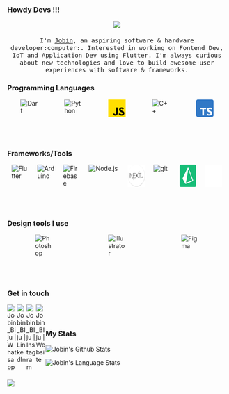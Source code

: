 ### Howdy Devs !!!

<p align="center">
  <img src="images/working.gif" width=300>
  <br /><br />
  <samp>
    I'm <a href="https://www.linkedin.com/in/jobin-biju-55b034179/">Jobin</a>, an aspiring software & hardware developer:computer:. Interested in working on Fontend Dev, IoT and Application Dev using Flutter. I'm always curious about new technologies and love to build awesome user experiences with software & frameworks.
  </samp>
</p>

### Programming Languages

<div style="display: flex; justify-content: space-around">
<img align="left" alt="Dart" src="images/dart.svg" width="40px" />  
<img align="left" alt="Python" src="images/python.png" width="40px" />
<img align="left" alt="Javascript" src="images/javascript.png" width="40px" />
<img align="left" alt="C++" src="images/c.png" width="40px" />
<img align="left" alt="C++" src="images/typescript.png" width="40px" />
</div>

<br />
<br />
<br />

### Frameworks/Tools

<div style="display: flex; justify-content: space-around">
<img align="left" alt="Flutter" src="images/flutter.png" width="40px" />  
<img align="left" alt="Arduino" src="images/arduino.png" width="40px" />
<img align="left" alt="Firebase" src="images/firebase.png" width="40px" />
<img align="left" alt="Node.js" src="images/node-js.png" width="70px" />
<img align="left" alt="Next Js" src="images/nextjs.png" width="40px" />
<img align="left" alt="git" src="images/git.png" width="40px" />
<img align="left" alt="prisma" src="images/prisma.png" width="40px" />
<img align="left" alt="railway" src="images/railway.svg" width="40px" />
</div>

<br />
<br />
<br />

### Design tools I use

<div style="display: flex; justify-content: space-around">
<img align="left" alt="Photoshop" src="images/photoshop.svg" width="40px" />  
<img align="left" alt="Illustrator" src="images/illustrator.svg" width="40px" />
<img align="left" alt="Figma" src="images/figma.png" width="40px" />
</div>

<br />
<br />
<br />

### Get in touch

[<img align="left" alt="Jobin_Biju | Whatsapp" width="22px" src="images/whatsapp.svg" />][whatsapp]
[<img align="left" alt="Jobin_BIju | LinkedIn" width="22px" src="images/linkedin.svg" />][linkedin]
[<img align="left" alt="Jobin_BIju | Instagram" width="22px" src="images/instagram.svg" />][instagram]
[<img align="left" alt="Jobin_BIju | Website" width="22px" src="images/link.png" />][website]

<br />
<br />

### My Stats

<p align="left"> <img alt="Jobin's Github Stats" src="https://github-readme-stats.vercel.app/api?username=JobinBiju&theme=vision-friendly-dark&show_icons=true&hide_border=true&count_private=true&bg_color=0D1117"/>

<br/>

<p align="left"> <img alt="Jobin's Language Stats" src="https://github-readme-stats.vercel.app/api/top-langs/?username=JobinBiju&langs_count=8&layout=compact&hide=html%22&hide_border=true&theme=vision-friendly-dark&bg_color=0D1117" />

<br />
<br />

[whatsapp]: https://wa.me/918281392010/
[website]: https://jobin-biju.vercel.app/
[instagram]: https://www.instagram.com/jobz.sneezer/
[linkedin]: https://www.linkedin.com/in/jobin-biju-55b034179

![](https://hit.yhype.me/github/profile?user_id=43461167)
